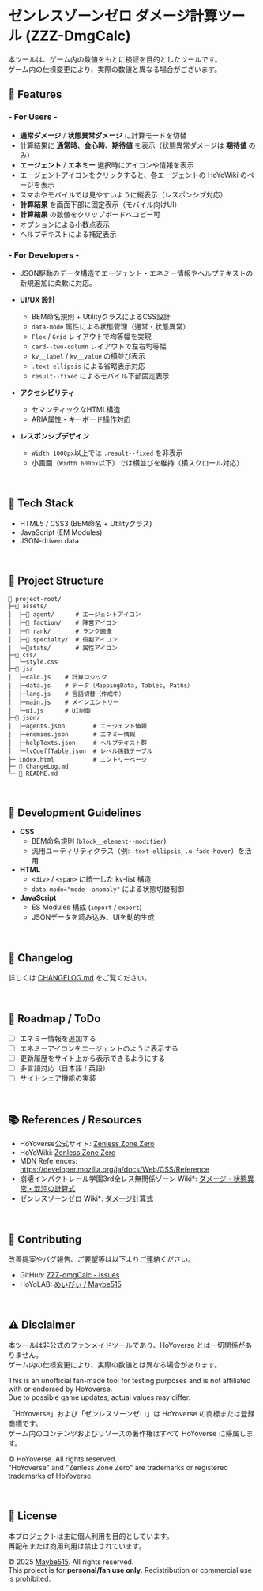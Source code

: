 # ゼンレスゾーンゼロ ダメージ計算ツール (ZZZ-DmgCalc)

本ツールは、ゲーム内の数値をもとに検証を目的としたツールです。  
ゲーム内の仕様変更により、実際の数値と異なる場合がございます。
<br>

## 🚀 Features
### - For Users -
- **通常ダメージ** / **状態異常ダメージ** に計算モードを切替
- 計算結果に **通常時**、**会心時**、**期待値** を表示（状態異常ダメージは **期待値** のみ）
- **エージェント** / **エネミー** 選択時にアイコンや情報を表示
- エージェントアイコンをクリックすると、各エージェントの HoYoWiki のページを表示
- スマホやモバイルでは見やすいように縦表示（レスポンシブ対応）
- **計算結果** を画面下部に固定表示（モバイル向けUI）
- **計算結果** の数値をクリップボードへコピー可
- オプションによる小数点表示
- ヘルプテキストによる補足表示

### - For Developers -
- JSON駆動のデータ構造でエージェント・エネミー情報やヘルプテキストの新規追加に柔軟に対応。

- **UI/UX 設計**  
  - BEM命名規則 + UtilityクラスによるCSS設計
  - `data-mode` 属性による状態管理（通常・状態異常）
  - `Flex` / `Grid` レイアウトで均等幅を実現
  - `card--two-column` レイアウトで左右均等幅  
  - `kv__label` / `kv__value` の横並び表示  
  - `.text-ellipsis` による省略表示対応  
  - `result--fixed` によるモバイル下部固定表示
- **アクセシビリティ**  
  - セマンティックなHTML構造  
  - ARIA属性・キーボード操作対応  
- **レスポンシブデザイン**  
  - `Width 1000px`以上では `.result--fixed` を非表示  
  - 小画面（`Width 600px`以下）では横並びを維持（横スクロール対応）

<br>

## 🔧 Tech Stack
- HTML5 / CSS3 (BEM命名 + Utilityクラス)
- JavaScript (EM Modules)
- JSON-driven data

<br>

## 📂 Project Structure
```
📂 project-root/
├─📂 assets/
│  ├─📂 agent/      # エージェントアイコン
│  ├─📂 faction/    # 陣営アイコン
│  ├─📂 rank/       # ランク画像
│  ├─📂 specialty/  # 役割アイコン
│  └─📂stats/       # 属性アイコン
├─📂 css/
│  └─style.css
├─📂 js/
│  ├─calc.js    # 計算ロジック
│  ├─data.js    # データ（MappingData, Tables, Paths）
│  ├─lang.js    # 言語切替（作成中）
│  ├─main.js    # メインエントリー
│  └─ui.js      # UI制御
├─📂 json/
│  ├─agents.json        # エージェント情報
│  ├─enemies.json       # エネミー情報
│  ├─helpTexts.json     # ヘルプテキスト群
│  └─lvCoeffTable.json  # レベル係数テーブル
├─ index.html           # エントリーページ
├─ 📄 ChangeLog.md
└─ 📄 README.md
```
<br>

## 📐 Development Guidelines
- **CSS**
  - BEM命名規則 (`block__element--modifier`)
  - 汎用ユーティリティクラス（例: `.text-ellipsis`, `.u-fade-hover`）を活用
- **HTML**
  - `<div>` / `<span>` に統一した kv-list 構造
  - `data-mode="mode--anomaly"` による状態切替制御
- **JavaScript**
  - ES Modules 構成 (`import` / `export`)
  - JSONデータを読み込み、UIを動的生成

<br>

## 📝 Changelog
詳しくは [CHANGELOG.md](https://github.com/Maybe515/ZZZ-dmgCalc/blob/test/CHANGELOG.md) をご覧ください。

<br>

## 🔮 Roadmap / ToDo
- [ ] エネミー情報を追加する
- [ ] エネミーアイコンをエージェントのように表示する
- [ ] 更新履歴をサイト上から表示できるようにする
- [ ] 多言語対応（日本語 / 英語）
- [ ] サイトシェア機能の実装

<br>

## 📚 References / Resources
- HoYoverse公式サイト: [Zenless Zone Zero](https://zenless.hoyoverse.com/)
- HoYoWiki: [Zenless Zone Zero](https://wiki.hoyolab.com/pc/zzz/)
- MDN References: https://developer.mozilla.org/ja/docs/Web/CSS/Reference
- 崩壊インパクトレール学園3rd全レス無関係ゾーン Wiki*: [ダメージ・状態異常・混沌の計算式](https://wikiwiki.jp/mukankeizone/%E3%83%80%E3%83%A1%E3%83%BC%E3%82%B8%E3%83%BB%E7%8A%B6%E6%85%8B%E7%95%B0%E5%B8%B8%E3%83%BB%E6%B7%B7%E6%B2%8C%E3%81%AE%E8%A8%88%E7%AE%97%E5%BC%8F)
- ゼンレスゾーンゼロ Wiki*: [ダメージ計算式](https://wikiwiki.jp/zenless/%E3%83%80%E3%83%A1%E3%83%BC%E3%82%B8%E8%A8%88%E7%AE%97%E5%BC%8F)

<br>

## 🤝 Contributing
改善提案やバグ報告、ご要望等は以下よりご連絡ください。
- GitHub: [ZZZ-dmgCalc - Issues](https://github.com/Maybe515/ZZZ-dmgCalc/issues)
- HoYoLAB: [めいびぃ / Maybe515](https://www.hoyolab.com/accountCenter/postList?id=144180942)

<br>

## ⚠️ Disclaimer
本ツールは非公式のファンメイドツールであり、HoYoverse とは一切関係がありません。  
ゲーム内の仕様変更により、実際の数値とは異なる場合があります。

This is an unofficial fan-made tool for testing purposes and is not affiliated with or endorsed by HoYoverse.  
Due to possible game updates, actual values may differ.

「HoYoverse」および「ゼンレスゾーンゼロ」は HoYoverse の商標または登録商標です。  
ゲーム内のコンテンツおよびリソースの著作権はすべて HoYoverse に帰属します。

© HoYoverse. All rights reserved.  
"HoYoverse" and "Zenless Zone Zero" are trademarks or registered trademarks of HoYoverse.

<br>

## 📜 License
本プロジェクトは主に個人利用を目的としています。  
再配布または商用利用は禁止されています。

© 2025 [Maybe515](https://www.hoyolab.com/accountCenter/postList?id=144180942). All rights reserved.  
This project is for **personal/fan use only**. Redistribution or commercial use is prohibited.

<br>




